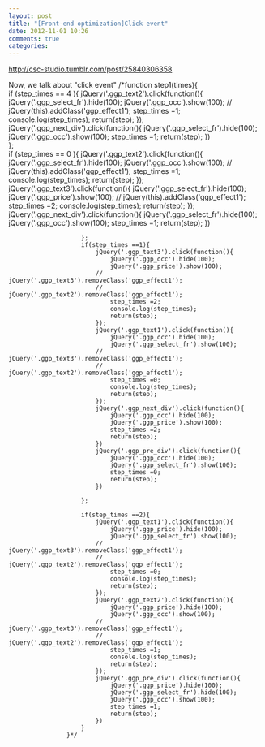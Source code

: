 ```yaml
---
layout: post
title: "[Front-end optimization]Click event"
date: 2012-11-01 10:26
comments: true
categories: 
---
```



http://csc-studio.tumblr.com/post/25840306358



Now, we talk about "click event"
					/*function step1(times){	
						if (step_times == 4 ){
							jQuery('.ggp_text2').click(function(){
					        	jQuery('.ggp_select_fr').hide(100);
					        	jQuery('.ggp_occ').show(100);
					        //	jQuery(this).addClass('ggp_effect1');
					        	step_times =1;
					        	console.log(step_times);
					        	return(step);
					       		});	 
							jQuery('.ggp_next_div').click(function(){
					       		jQuery('.ggp_select_fr').hide(100);
					       		jQuery('.ggp_occ').show(100);
					       		step_times =1;
					       		return(step);
					       	})  
						}; 	
						if (step_times == 0 ){
							jQuery('.ggp_text2').click(function(){
					        	jQuery('.ggp_select_fr').hide(100);
					        	jQuery('.ggp_occ').show(100);
					        //	jQuery(this).addClass('ggp_effect1');
					        	step_times =1;
					        	console.log(step_times);
					        	return(step);
					       		});	
					       	jQuery('.ggp_text3').click(function(){
					        	jQuery('.ggp_select_fr').hide(100);
					        	jQuery('.ggp_price').show(100);
					        //	jQuery(this).addClass('ggp_effect1');
					        	step_times =2;
					        	console.log(step_times);
					        	return(step);
					       		});	
					       	jQuery('.ggp_next_div').click(function(){
					       		jQuery('.ggp_select_fr').hide(100);
					       		jQuery('.ggp_occ').show(100);
					       		step_times =1;
					       		return(step);
					       	})  
							
						}; 
						if(step_times ==1){
							jQuery('.ggp_text3').click(function(){
								jQuery('.ggp_occ').hide(100);
								jQuery('.ggp_price').show(100);
							//	jQuery('.ggp_text3').removeClass('ggp_effect1');
							//	jQuery('.ggp_text2').removeClass('ggp_effect1');
								step_times =2;
								console.log(step_times);
								return(step);
							});
							jQuery('.ggp_text1').click(function(){
								jQuery('.ggp_occ').hide(100);
								jQuery('.ggp_select_fr').show(100);
							//	jQuery('.ggp_text3').removeClass('ggp_effect1');
							//	jQuery('.ggp_text2').removeClass('ggp_effect1');
								step_times =0;
								console.log(step_times);
								return(step);
							});
							jQuery('.ggp_next_div').click(function(){
					       		jQuery('.ggp_occ').hide(100);
					       		jQuery('.ggp_price').show(100);
					       		step_times =2;
					       		return(step);
					       	})  
					       	jQuery('.ggp_pre_div').click(function(){
					       		jQuery('.ggp_occ').hide(100);
					       		jQuery('.ggp_select_fr').show(100);
					       		step_times =0;
					       		return(step);
					       	}) 
							
						};

						if(step_times ==2){
							jQuery('.ggp_text1').click(function(){
								jQuery('.ggp_price').hide(100);
								jQuery('.ggp_select_fr').show(100);
							//	jQuery('.ggp_text3').removeClass('ggp_effect1');
							//	jQuery('.ggp_text2').removeClass('ggp_effect1');
								step_times =0;
								console.log(step_times);
								return(step);
							});
							jQuery('.ggp_text2').click(function(){
								jQuery('.ggp_price').hide(100);
								jQuery('.ggp_occ').show(100);
							//	jQuery('.ggp_text3').removeClass('ggp_effect1');
							//	jQuery('.ggp_text2').removeClass('ggp_effect1');
								step_times =1;
								console.log(step_times);
								return(step);
							});
							jQuery('.ggp_pre_div').click(function(){
					       		jQuery('.ggp_price').hide(100);
					       		jQuery('.ggp_select_fr').hide(100);
					       		jQuery('.ggp_occ').show(100);
					       		step_times =1;
					       		return(step);
					       	})  
						}
					}*/
